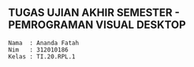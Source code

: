 ## TUGAS UJIAN AKHIR SEMESTER - PEMROGRAMAN VISUAL DESKTOP

```
Nama  : Ananda Fatah
Nim   : 312010186
Kelas : TI.20.RPL.1
```

